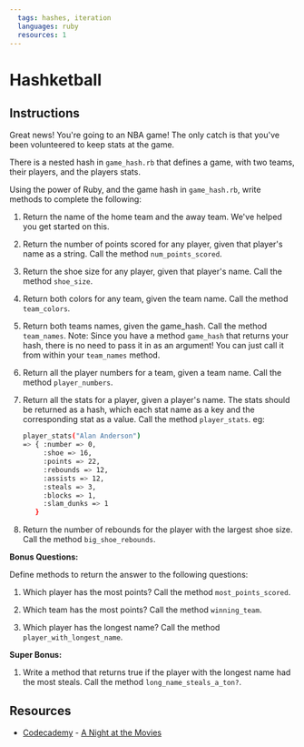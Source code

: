 ```yaml
---
  tags: hashes, iteration
  languages: ruby
  resources: 1
---
```


# Hashketball

## Instructions

Great news! You're going to an NBA game! The only catch is that you've been volunteered to keep stats at the game.

There is a nested hash in `game_hash.rb` that defines a game, with two teams, their players, and the players stats.

Using the power of Ruby, and the game hash in `game_hash.rb`, write methods to complete the following:

1. Return the name of the home team and the away team. We've helped you get started on this.

2. Return the number of points scored for any player, given that player's name as a string. Call the method `num_points_scored`.

3. Return the shoe size for any player, given that player's name. Call the method `shoe_size`.

4. Return both colors for any team, given the team name. Call the method `team_colors`.

5. Return both teams names, given the game_hash. Call the method `team_names`. Note: Since you have a method `game_hash` that
returns your hash, there is no need to pass it in as an argument! You can just call it from within your `team_names` method.

6. Return all the player numbers for a team, given a team name. Call the method `player_numbers`.

7. Return all the stats for a player, given a player's name. The stats should be returned as a hash, which each
stat name as a key and the corresponding stat as a value. Call the method `player_stats`. eg:

    ```bash
    player_stats("Alan Anderson")
    => { :number => 0,
         :shoe => 16,
         :points => 22,
         :rebounds => 12,
         :assists => 12,
         :steals => 3,
         :blocks => 1,
         :slam_dunks => 1
       }
    ```

8. Return the number of rebounds for the player with the largest shoe size. Call the method `big_shoe_rebounds`.

**Bonus Questions:**

Define methods to return the answer to the following questions:

1. Which player has the most points? Call the method `most_points_scored`.

2. Which team has the most points? Call the method `winning_team`.

3. Which player has the longest name? Call the method `player_with_longest_name`.

**Super Bonus:**

1. Write a method that returns true if the player with the longest name had the most steals. Call the method `long_name_steals_a_ton?`.

## Resources
* [Codecademy](http://www.codecademy.com/dashboard) - [A Night at the Movies](http://external.codecademy.com/courses/ruby-beginner-en-0i8v1/0/1)
